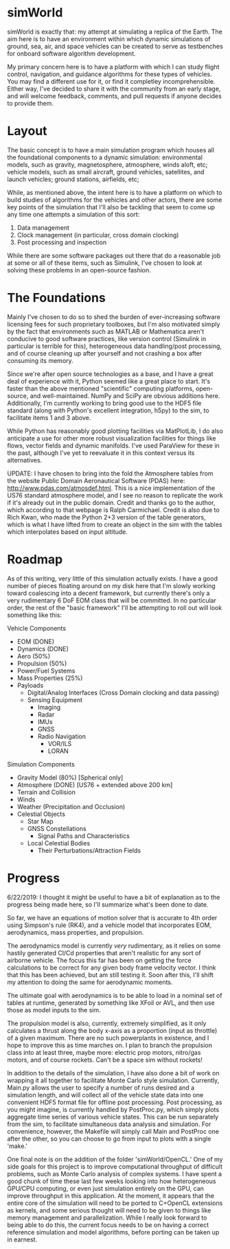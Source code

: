 # simWorld

simWorld is exactly that: my attempt at simulating a replica of the
Earth. The aim here is to have an environment within which dynamic
simulations of ground, sea, air, and space vehicles can be created to
serve as testbenches for onboard software algorithm development. 

My primary concern here is to have a platform with which I can study
flight control, navigation, and guidance algorithms for these types of
vehicles. You may find a different use for it, or find it completley
incomprehensible. Either way, I've decided to share it with the
community from an early stage, and will welcome feedback, comments,
and pull requests if anyone decides to provide them. 

# Layout

The basic concept is to have a main simulation program which houses
all the foundational components to a dynamic simulation: environmental
models, such as gravity, magnetosphere, atmosphere, winds aloft, etc;
vehicle models, such as small aircraft, ground vehicles, satellites,
and launch vehicles; ground stations, airfields, etc; 

While, as mentioned above, the intent here is to have a platform on
which to build studies of algorithms for the vehicles and other
actors, there are some key points of the simulation that I'll also be
tackling that seem to come up any time one attempts a simulation of
this sort:

1) Data management
2) Clock management (in particular, cross domain clocking)
3) Post processing and inspection

While there are some software packages out there that do a reasonable
job at some or all of these items, such as Simulink, I've chosen to
look at solving these problems in an open-source fashion. 

# The Foundations

Mainly I've chosen to do so to shed the burden of ever-increasing
software licensing fees for such proprietary toolboxes, but I'm also
motivated simply by the fact that environments such as MATLAB or
Mathematica aren't conducive to good software practices, like version
control (Simulink in particular is terrible for this), heterogeneous
data handling/post processing, and of course cleaning up after
yourself and not crashing a box after consuming its memory.

Since we're after open source technologies as a base, and I have a
great deal of experience with it, Python seemed like a great place to
start. It's faster than the above mentioned "scientific" computing
platforms, open-source, and well-maintained. NumPy and SciPy are
obvious additions here. Additionally, I'm currently working to bring
good use to the HDF5 file standard (along with Python's excellent
integration, h5py) to the sim, to facilitate items 1 and 3 above. 

While Python has reasonably good plotting facilities via MatPlotLib, I
do also anticipate a use for other more robust visualization
facilities for things like flows, vector fields and dynamic
manifolds. I've used ParaView for these in the past, although I've yet
to reevaluate it in this context versus its alternatives. 

UPDATE: I have chosen to bring into the fold the Atmosphere tables
from the website Public Domain Aeronautical Software (PDAS) here:
http://www.pdas.com/atmosdef.html. This is a nice implementation of
the US76 standard atmosphere model, and I see no reason to replicate
the work if it's already out in the public domain. Credit and thanks
go to the author, which according to that webpage is Ralph
Carmichael. Credit is also due to Rich Kwan, who made the Python 2+3
version of the table generators, which is what I have lifted from to
create an object in the sim with the tables which interpolates based
on input altitude.

# Roadmap

As of this writing, very little of this simulation actually exists. I
have a good number of pieces floating around on my disk here that I'm
slowly working toward coalescing into a decent framework, but
currently there's only a very rudimentary 6 DoF EOM class that will be
committed. In no particular order, the rest of the "basic framework"
I'll be attempting to roll out will look something like this: 

Vehicle Components
- EOM (DONE)
- Dynamics (DONE)
- Aero (50%)
- Propulsion (50%)
- Power/Fuel Systems
- Mass Properties (25%)
- Payloads
  - Digital/Analog Interfaces (Cross Domain clocking and data passing)
  - Sensing Equipment
	- Imaging
	- Radar
	- IMUs
	- GNSS
	- Radio Navigation
		- VOR/ILS
		- LORAN

Simulation Components
- Gravity Model (80%) [Spherical only]
- Atmosphere (DONE) [US76 + extended above 200 km]
- Terrain and Collision
- Winds
- Weather (Precipitation and Occlusion)
- Celestial Objects
  - Star Map
  - GNSS Constellations
	- Signal Paths and Characteristics
  - Local Celestial Bodies
	- Their Perturbations/Attraction Fields

# Progress

6/22/2019: I thought it might be useful to have a bit of explanation
as to the progress being made here, so I'll summarize what's been done
to date.

So far, we have an equations of motion solver that is accurate to 4th
order using Simpson's rule (RK4), and a vehicle model that
incorporates EOM, aerodynamics, mass properties, and propulsion. 

The aerodynamics model is currently *very* rudimentary, as it relies
on some hastily generated Cl/Cd properties that aren't realistic for
any sort of airborne vehicle. The focus this far has been on getting
the force calculations to be correct for any given body frame velocity
vector. I think that this has been achieved, but am still testing
it. Soon after this, I'll shift my attention to doing the same for
aerodynamic moments. 

The ultimate goal with aerodynamics is to be able to load in a nominal
set of tables at runtime, generated by something like XFoil or AVL,
and then use those as model inputs to the sim.

The propulsion model is also, currently, extremely simplified, as it
only calculates a thrust along the body x-axis as a proportion (input
as throttle) of a given maximum. There are no such powerplants in
existence, and I hope to improve this as time marches on. I plan to
branch the propulsion class into at least three, maybe more: electric
prop motors, nitro/gas motors, and of course rockets. Can't be a space
sim without rockets!

In addition to the details of the simulation, I have also done a bit
of work on wrapping it all together to facilitate Monte Carlo style
simulation. Currently, Main.py allows the user to specify a number of
runs desired and a simulation length, and will collect all of the
vehicle state data into one convenient HDF5 format file for offline
post processing. Post processing, as you might imagine, is currently
handled by PostProc.py, which simply plots aggregate time series of
various vehicle states. This can be run separately from the sim, to
facilitate simultaneous data analysis and simulation. For convenience,
however, the Makefile will simply call Main and PostProc one after the
other, so you can choose to go from input to plots with a single 'make.'

One final note is on the addition of the folder 'simWorld/OpenCL.' One
of my side goals for this project is to improve computational
throughput of difficult problems, such as Monte Carlo analysis of
complex systems. I have spent a good chunk of time these last few
weeks looking into how heterogeneous GPU/CPU computing, or even just
simulation entirely on the GPU, can improve throughput in this
application. At the moment, it appears that the entire core of the
simulation will need to be ported to C+OpenCL extensions as kernels,
and some serious thought will need to be given to things like memory
management and parallelization. While I really look forward to being
able to do this, the current focus needs to be on having a correct
reference simulation and model algorithms, before porting can be taken
up in earnest.

